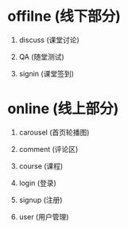 # offilne (线下部分)

1. discuss (课堂讨论)

1. QA (随堂测试)

1. signin (课堂签到)

# online (线上部分)

1. carousel (首页轮播图)

1. comment (评论区)

1. course (课程)

1. login (登录)

1. signup (注册)

1. user (用户管理)